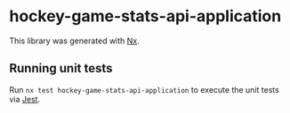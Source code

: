 # hockey-game-stats-api-application

This library was generated with [Nx](https://nx.dev).

## Running unit tests

Run `nx test hockey-game-stats-api-application` to execute the unit tests via [Jest](https://jestjs.io).
